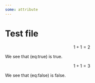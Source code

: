 ```yaml
---
some: attribute
---
```


# Test file

$$
1 + 1 = 2
\label{true}
$$

We see that (eq:true) is true.

$$
1 + 1 = 3
\label{false}
$$

We see that (eq:false) is false.
